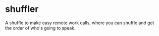 # shuffler
A shuffle to make easy remote work calls, where you can shuffle and get the order of who's going to speak.
